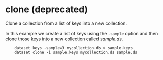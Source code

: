 clone (deprecated)
==================

Clone a collection from a list of keys into a new collection.

In this example we create a list of keys using the `-sample` option
and then clone those keys into a new collection called *sample.ds*.

```shell
    dataset keys -sample=3 mycollection.ds > sample.keys
    dataset clone -i sample.keys mycollection.ds sample.ds
```

